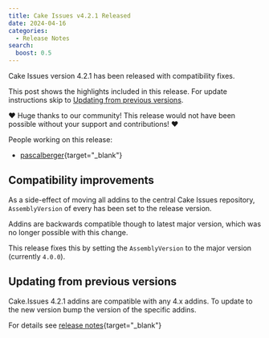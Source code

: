 ```yaml
---
title: Cake Issues v4.2.1 Released
date: 2024-04-16
categories:
  - Release Notes
search:
  boost: 0.5
---
```


Cake Issues version 4.2.1 has been released with compatibility fixes.

<!-- more -->

This post shows the highlights included in this release.
For update instructions skip to [Updating from previous versions](#updating-from-previous-versions).

❤ Huge thanks to our community! This release would not have been possible without your support and contributions! ❤

People working on this release:

* [pascalberger](https://github.com/pascalberger){target="_blank"}

## Compatibility improvements

As a side-effect of moving all addins to the central Cake Issues repository, `AssemblyVersion` of every
has been set to the release version.

Addins are backwards compatible though to latest major version, which was no longer possible with this change.

This release fixes this by setting the `AssemblyVersion` to the major version (currently `4.0.0`).

## Updating from previous versions

Cake.Issues 4.2.1 addins are compatible with any 4.x addins.
To update to the new version bump the version of the specific addins.

For details see [release notes](https://github.com/cake-contrib/Cake.Issues/releases/tag/4.2.1){target="_blank"}
